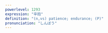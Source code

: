 ```yaml
---
powerlevel: 1293
expression: "辛抱"
definition: "(n,vs) patience; endurance; (P)"
pronunciation: "しんぼう"
---
```

